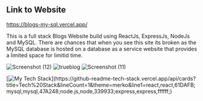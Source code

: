 ## Link to Website
https://blogs-my-sql.vercel.app/

This is a full stack Blogs Website build using ReactJs, ExpressJs, NodeJs and MySQL.
There are chances that when you see this site its broken as the MySQL database is hosted on a  database as a service website that provides a limited space for limitid time.

![Screenshot (12)](https://user-images.githubusercontent.com/105537793/234499224-f17fadb7-3e51-4fe4-9a65-77f3758b09f3.png)
![trueblog](https://user-images.githubusercontent.com/105537793/234499235-c62b47a5-1852-4124-a35e-f36536d3fe86.png)
![Screenshot (11)](https://user-images.githubusercontent.com/105537793/234499248-5594225a-f9c4-450f-ba46-1a38d26da5a0.png)

[![My Tech Stack](https://github-readme-tech-stack.vercel.app/api/cards?title=Tech%20Stack&lineCount=1&theme=merko&line1=react,react,61DAFB;mysql,mysql,47A248;node.js,node,339933;express,express,ffffff;)](https://github-readme-tech-stack.vercel.app/api/cards?title=Tech%20Stack&lineCount=1&theme=merko&line1=react,react,61DAFB;mysql,mysql,47A248;node.js,node,339933;express,express,ffffff;)
